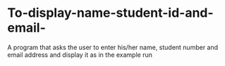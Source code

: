 # To-display-name-student-id-and-email-
A program that asks the user to enter his/her name, student number and email address and display it as in the example run
